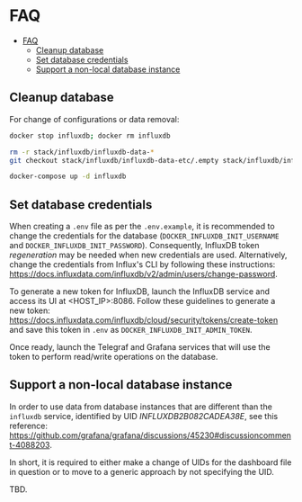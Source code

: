 # FAQ

- [FAQ](#faq)
  - [Cleanup database](#cleanup-database)
  - [Set database credentials](#set-database-credentials)
  - [Support a non-local database instance](#support-a-non-local-database-instance)


## Cleanup database

For change of configurations or data removal:

```bash
docker stop influxdb; docker rm influxdb

rm -r stack/influxdb/influxdb-data-* 
git checkout stack/influxdb/influxdb-data-etc/.empty stack/influxdb/influxdb-data-var/lib/influxdb2/.empty

docker-compose up -d influxdb
```

## Set database credentials
When creating a `.env` file as per the `.env.example`, it is recommended to change the credentials for the database (`DOCKER_INFLUXDB_INIT_USERNAME` and `DOCKER_INFLUXDB_INIT_PASSWORD`). Consequently, InfluxDB token _regeneration_ may be needed when new credentials are used. Alternatively, change the credentials from Influx's CLI by following these instructions: https://docs.influxdata.com/influxdb/v2/admin/users/change-password.

To generate a new token for InfluxDB, launch the InfluxDB service and access its UI at <HOST_IP>:8086. Follow these guidelines to generate a new token: https://docs.influxdata.com/influxdb/cloud/security/tokens/create-token and save this token in `.env` as `DOCKER_INFLUXDB_INIT_ADMIN_TOKEN`.

Once ready, launch the Telegraf and Grafana services that will use the token to perform read/write operations on the database.

## Support a non-local database instance

In order to use data from database instances that are different than the `influxdb` service, identified by UID _INFLUXDB2B082CADEA38E_, see this reference: https://github.com/grafana/grafana/discussions/45230#discussioncomment-4088203.

In short, it is required to either make a change of UIDs for the dashboard file in question or to move to a generic approach by not specifying the UID.

TBD.